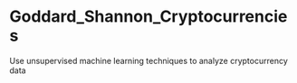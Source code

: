 # Goddard_Shannon_Cryptocurrencies
Use unsupervised machine learning techniques to analyze cryptocurrency data
